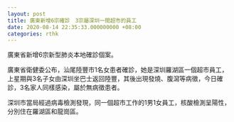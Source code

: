 ```yaml
---
layout: post
title: 廣東新增6宗確診　3宗屬深圳一間超市的員工
date: 2020-08-14 22:35:33.000000000 +08:00
categories: rthk
---
```


廣東省新增6宗新型肺炎本地確診個案。

廣東省衛健委公布，汕尾陸豐市1名女患者確診，她是深圳羅湖區一個超市員工，上星期與3名子女由深圳坐巴士返回陸豐，其後出現發燒、腹瀉等病徵，今日確診，3名家人同樣感染，屬於無病徵患者。

深圳市當局經過病毒檢測發現，同一個超市工作的1男1女員工，核酸檢測呈陽性，分別住在羅湖區和龍崗區。
